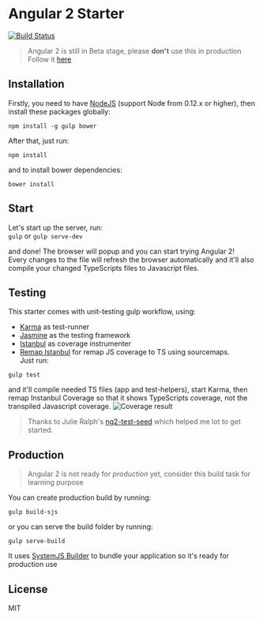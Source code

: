 # Angular 2 Starter

[![Build Status](https://travis-ci.org/antonybudianto/angular2-starter.svg?branch=master)](https://travis-ci.org/antonybudianto/angular2-starter)

> Angular 2 is still in Beta stage, please **don't** use this in production   
> Follow it [here](https://splintercode.github.io/is-angular-2-ready/)

## Installation
Firstly, you need to have [NodeJS](https://nodejs.org/en/) (support Node from 0.12.x or higher), then   
install these packages globally:   
```
npm install -g gulp bower
```

After that, just run:
```
npm install
```
and to install bower dependencies:
```
bower install
```

## Start
Let's start up the server, run:   
`gulp` or `gulp serve-dev`

and done! The browser will popup and you can start trying Angular 2!   
Every changes to the file will refresh the browser automatically
and it'll also compile your changed TypeScripts files to Javascript files.

## Testing
This starter comes with unit-testing gulp workflow, using:   
- [Karma](karma-runner.github.io) as test-runner
- [Jasmine](http://jasmine.github.io/) as the testing framework
- [Istanbul](https://gotwarlost.github.io/istanbul/) as coverage instrumenter
- [Remap Istanbul](https://github.com/SitePen/remap-istanbul) for remap JS coverage to TS using sourcemaps.   
Just run:   
```
gulp test
```
and it'll compile needed TS files (app and test-helpers), start Karma, then remap Instanbul Coverage so that it shows TypeScripts coverage, not the transpiled Javascript coverage.
![Coverage result](http://s9.postimg.org/ij32cv5dr/test.png)
> Thanks to Julie Ralph's [ng2-test-seed](https://github.com/juliemr/ng2-test-seed) which helped me lot to get started.
   

## Production
> Angular 2 is not ready for *production* yet, consider this build task for learning purpose

You can create production build by running:
```
gulp build-sjs
```
or you can serve the build folder by running:
```
gulp serve-build
```
It uses [SystemJS Builder](https://github.com/systemjs/builder) to bundle your application so it's ready for production use

## License
MIT
